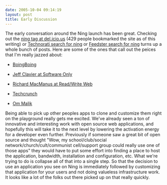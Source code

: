 ```yaml
---
date: 2005-10-04 09:14:19
layout: post
title: Early Discussion
---
```


The early conversation around the Ning launch has been great. Checking out the [ning tag at del.icio.us](http://del.icio.us/tag/ning?setcount=100) (429 people bookmarked the site as of this writing) or [Technorati search for ning](http://www.technorati.com/search/ning) or [Feedster search for ning](http://www.feedster.com/search.php?hl=en&ie=UTF-8&q=ning&sort=date) turns up a whole bunch of posts. Here are some of the ones that call out the peices that I'm really jazzed about:







  * [BoingBoing](http://www.boingboing.net/2005/10/04/ning_roll_your_own_f.html)


  * [Jeff Clavier at Software Only](http://blog.softtechvc.com/2005/10/the_24_hour_lau.html)


  * [Richard MacManus at Read/Write Web](http://www.readwriteweb.com/archives/002854.php)


  * [Techcrunch](http://www.techcrunch.com/2005/10/04/ning-launches/)


  * [Om Malik](http://gigaom.com/2005/10/04/ning-the-real-24-hour-laundry/)





Being able to pick up other peoples apps to clone and customize them right on the playground really gets me excited. We've already seen a ton of innovative and interesting work with open source web applications, and hopefully this will take it to the next level by lowering the activation energy for a developer even further. Previously if someone saw a great bit of open source and thought "Wow, my school/club/social network/church/cult/communist cell/support group could really use one of those apps" they would have to put some effort into finding a place to host the application, bandwidth, installation and configuration, etc. What we're trying to do is collapse all of that into a single step. So that the decision to use an application you see on Ning is immediately followed by customizing that application for your users and not doing valueless infrastructure work. It looks like a lot of the folks out there picked up on that really quickly.
